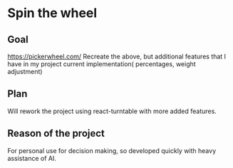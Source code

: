 # Spin the wheel


## Goal
https://pickerwheel.com/
Recreate the above, but additional features that I have in my project current implementation( percentages, weight adjustment)

## Plan
Will rework the project using react-turntable with more added features.

## Reason of the project
For personal use for decision making, so developed quickly with heavy assistance of AI.
